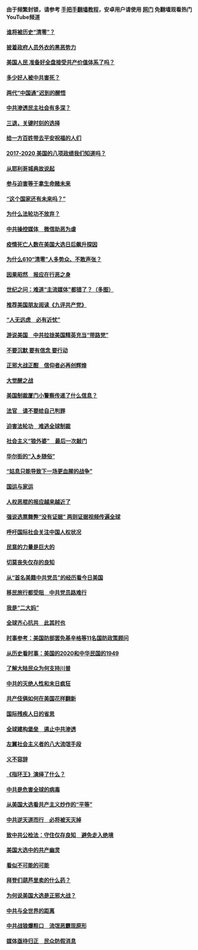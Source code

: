 #### 由于频繁封锁，请参考 [手把手翻墙教程](https://github.com/gfw-breaker/guides/wiki/)，安卓用户请使用 [网门](https://github.com/gfw-breaker/nogfw/blob/master/dl.md?t=01041300) 免翻墙观看热门YouTube频道 

#### [谁将被历史“清零”？](../pages/73/417485.md?t=01041300) 

#### [披着政府人员外衣的黑恶势力](../pages/73/417442.md?t=01041300) 

#### [美国人民 准备好全盘接受共产价值体系了吗？](../pages/73/417491.md?t=01041300) 

#### [多少好人被中共害死？](../pages/73/417144.md?t=01041300) 

#### [两代“中国通”迟到的醒悟](../pages/73/417064.md?t=01041300) 

#### [中共渗透民主社会有多深？](../pages/73/417063.md?t=01041300) 

#### [三退，关键时刻的选择](../pages/73/416969.md?t=01041300) 

#### [给一方百姓带去平安祝福的人们](../pages/73/416941.md?t=01041300) 

#### [2017-2020  美国的八项政绩我们知道吗？](../pages/73/416968.md?t=01041300) 

#### [从耶利哥城典故说起](../pages/73/416892.md?t=01041300) 

#### [参与迫害等于拿生命赌未来](../pages/73/416856.md?t=01041300) 

#### [“这个国家还有未来吗？”](../pages/73/416852.md?t=01041300) 

#### [为什么法轮功不放弃？](../pages/73/416864.md?t=01041300) 

#### [中共操控媒体　微信助恶为虐](../pages/73/416724.md?t=01041300) 

#### [疫情死亡人数在美国大选日后飙升探因](../pages/73/416606.md?t=01041300) 

#### [为什么610“清零”人多势众、不敢声张？](../pages/73/416632.md?t=01041300) 

#### [因果昭然　报应在行恶之身](../pages/73/416582.md?t=01041300) 

#### [世纪之问：难道“主流媒体”都错了？（多图）](../pages/73/416571.md?t=01041300) 

#### [推荐美国朋友阅读《九评共产党》](../pages/73/416510.md?t=01041300) 

#### [“人无远虑　必有近忧”](../pages/73/416513.md?t=01041300) 

#### [游说美国　中共拉拢美国精英充当“带路党”](../pages/73/416529.md?t=01041300) 

#### [不要沉默 要有信念 要行动](../pages/73/416457.md?t=01041300) 

#### [正邪大战正酣　信仰者必再创辉煌](../pages/73/416433.md?t=01041300) 

#### [大觉醒之战](../pages/73/416456.md?t=01041300) 

#### [美国制裁厦门小警察传递了什么信息？](../pages/73/416432.md?t=01041300) 

#### [法官　请不要给自己判罪](../pages/73/416379.md?t=01041300) 

#### [迫害法轮功　难逃全球制裁](../pages/73/416380.md?t=01041300) 

#### [社会主义“狼外婆”　最后一次敲门](../pages/73/416394.md?t=01041300) 

#### [华尔街的“入乡随俗”](../pages/73/416395.md?t=01041300) 

#### [“姑息只能导致下一场更血腥的战争”](../pages/73/416223.md?t=01041300) 

#### [国运与家运](../pages/73/416224.md?t=01041300) 

#### [人权恶棍的报应越来越近了](../pages/73/416276.md?t=01041300) 

#### [强说选票舞弊“没有证据” 两则证据视频传遍全球](../pages/73/416227.md?t=01041300) 

#### [呼吁国际社会关注中国人权状况](../pages/73/416135.md?t=01041300) 

#### [民意的力量是巨大的](../pages/73/416222.md?t=01041300) 

#### [切莫丧失仅存的良知](../pages/73/416134.md?t=01041300) 

#### [从“首名美籍中共党员”的经历看今日美国](../pages/73/416114.md?t=01041300) 

#### [移民旅行都受阻　中共党员路难行](../pages/73/416033.md?t=01041300) 

#### [我是“二大妈”](../pages/73/415529.md?t=01041300) 

#### [全球齐心抗共　此其时也](../pages/73/415989.md?t=01041300) 

#### [时事参考：美国防部罢免基辛格等11名国防政策顾问](../pages/73/415970.md?t=01041300) 

#### [从历史看时事：美国的2020和中华民国的1949](../pages/73/415949.md?t=01041300) 

#### [了解大陆民众为何支持川普](../pages/73/415950.md?t=01041300) 

#### [中共的灭绝人性和末日疯狂](../pages/73/415944.md?t=01041300) 

#### [共产伎俩如何在美国花样翻新](../pages/73/415908.md?t=01041300) 

#### [国际残疾人日的省思](../pages/73/415849.md?t=01041300) 

#### [全球建构堡垒　遏止中共渗透](../pages/73/415850.md?t=01041300) 

#### [左翼社会主义者的八大流氓手段](../pages/73/415802.md?t=01041300) 

#### [义不容辞](../pages/73/415807.md?t=01041300) 

#### [《指环王》演绎了什么？](../pages/73/415739.md?t=01041300) 

#### [中共是危害全球的病毒](../pages/73/415569.md?t=01041300) 

#### [从美国大选看共产主义炒作的“平等”](../pages/73/415654.md?t=01041300) 

#### [中共逆天道而行　必将被天灭掉](../pages/73/415626.md?t=01041300) 

#### [致中共公检法：守住仅存良知　避免走入绝境](../pages/73/415627.md?t=01041300) 

#### [美国大选中的共产幽灵](../pages/73/415618.md?t=01041300) 

#### [看似不可能的可能](../pages/73/415619.md?t=01041300) 

#### [拜登们葫芦里卖的什么药？](../pages/73/415531.md?t=01041300) 

#### [为何说美国大选是正邪大战？](../pages/73/415530.md?t=01041300) 

#### [中共与全世界的距离](../pages/73/415435.md?t=01041300) 

#### [中共战狼爆粗口　流氓恶霸现原形](../pages/73/415426.md?t=01041300) 

#### [媒体亟待归正　民众防假消息](../pages/73/415402.md?t=01041300) 

